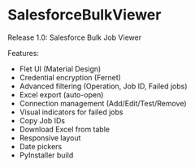 # SalesforceBulkViewer

Release 1.0: Salesforce Bulk Job Viewer

Features:
- Flet UI (Material Design)
- Credential encryption (Fernet)
- Advanced filtering (Operation, Job ID, Failed jobs)
- Excel export (auto-open)
- Connection management (Add/Edit/Test/Remove)
- Visual indicators for failed jobs
- Copy Job IDs
- Download Excel from table
- Responsive layout
- Date pickers
- PyInstaller build
